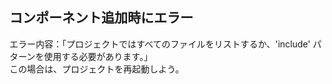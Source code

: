 ## コンポーネント追加時にエラー
エラー内容：「プロジェクトではすべてのファイルをリストするか、'include' パターンを使用する必要があります。」
<br>この場合は、プロジェクトを再起動しよう。
